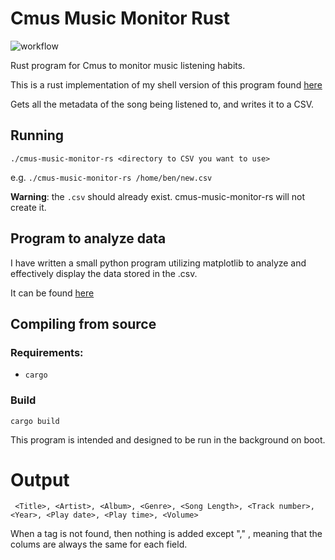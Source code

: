 # Cmus Music Monitor Rust


![workflow](https://github.com/benarmstead/cmus-music-monitor-rs/actions/workflows/rust.yml/badge.svg)

Rust program for Cmus to monitor music listening habits.

This is a rust implementation of my shell version of this program found [here](https://github.com/benarmstead/cmus-music-monitor)

Gets all the metadata of the song being listened to, and writes it to a CSV.

## Running

`./cmus-music-monitor-rs <directory to CSV you want to use>`

e.g. `./cmus-music-monitor-rs /home/ben/new.csv`

**Warning**: the `.csv` should already exist. cmus-music-monitor-rs will not create it.

## Program to analyze data

I have written a small python program utilizing matplotlib to analyze and effectively display the data stored in the .csv.

It can be found [here](https://github.com/benarmstead/music-grapher)

## Compiling from source

### Requirements:

- `cargo`

### Build

`cargo build`

This program is intended and designed to be run in the background on boot.

# Output
` <Title>, <Artist>, <Album>, <Genre>, <Song Length>, <Track number>,	<Year>,	<Play date>, <Play time>, <Volume>`

When a tag is not found, then nothing is added except "," , meaning that the colums are always the same for each field.
